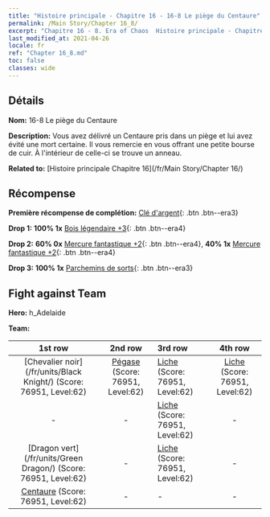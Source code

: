 ```yaml
---
title: "Histoire principale - Chapitre 16 - 16-8 Le piège du Centaure"
permalink: /Main Story/Chapter 16_8/
excerpt: "Chapitre 16 - 8. Era of Chaos  Histoire principale - Chapitre 16_8. 16-8 Le piège du Centaure"
last_modified_at: 2021-04-26
locale: fr
ref: "Chapter 16_8.md"
toc: false
classes: wide
---
```


## Détails

 **Nom:** 16-8 Le piège du Centaure

 **Description:** Vous avez délivré un Centaure pris dans un piège et lui avez évité une mort certaine. Il vous remercie en vous offrant une petite bourse de cuir. À l'intérieur de celle-ci se trouve un anneau.

 **Related to:** [Histoire principale Chapitre 16](/fr/Main Story/Chapter 16/)

## Récompense

 **Première récompense de complétion:** [Clé d'argent](/ItemsFR/con_693/){: .btn .btn--era3}

 **Drop 1:** **100% 1x** [Bois légendaire +3](/ItemsFR/mat_55/){: .btn .btn--era4}

 **Drop 2:** **60% 0x** [Mercure fantastique +2](/ItemsFR/mat_49/){: .btn .btn--era4}, **40% 1x** [Mercure fantastique +2](/ItemsFR/mat_49/){: .btn .btn--era4}

 **Drop 3:** **100% 1x** [Parchemins de sorts](/ItemsFR/con_694/){: .btn .btn--era3}


## Fight against Team
 **Hero:** h_Adelaide

 **Team:**


  | 1st row | 2nd row | 3rd row | 4th row |
  |:----:|:----:|:----|:----:|
  | [Chevalier noir](/fr/units/Black Knight/) (Score: 76951, Level:62)  | [Pégase](/fr/units/Pegasus/) (Score: 76951, Level:62)  | [Liche](/fr/units/Lich/) (Score: 76951, Level:62)  | [Liche](/fr/units/Lich/) (Score: 76951, Level:62)  |
  | - | - | [Liche](/fr/units/Lich/) (Score: 76951, Level:62)  | - |
  | [Dragon vert](/fr/units/Green Dragon/) (Score: 76951, Level:62)  | - | [Liche](/fr/units/Lich/) (Score: 76951, Level:62)  | - |
  | [Centaure](/fr/units/Centaur/) (Score: 76951, Level:62)  | - | - | - |


